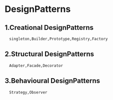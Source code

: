 # DesignPatterns

## 1.Creational DesignPatterns
      singleton,Builder,Prototype,Registry,Factory
## 2.Structural DesignPatterns
      Adapter,Facade,Decorator
## 3.Behavioural DesignPatterns
      Strategy,Observer
